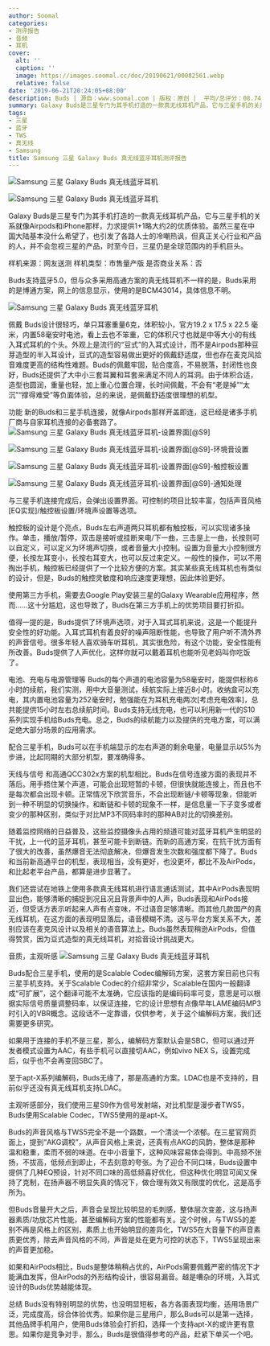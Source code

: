 ```yaml
---
author: Soomal
categories:
- 测评报告
- 音频
- 耳机
cover:
  alt: ''
  caption: ''
  image: https://images.soomal.cc/doc/20190621/00082561.webp
  relative: false
date: '2019-06-21T20:24:05+08:00'
description: Buds | 源自：www.soomal.com | 版权：原创 |  平均/总评分：08.74/332
summary: Galaxy Buds是三星专门为其手机打造的一款真无线耳机产品，它与三星手机的关系就像Airpods和iPhone那样，力求提供1+1略大约2的优质体验。虽然三星在中国大陆基本没什么希望了，也引发了各路人士的冷嘲热讽，但真正关心行业和产品的人，并不会忽视三星的产品
tags:
- 三星
- 蓝牙
- TWS
- 真无线
- Samsung
title: Samsung 三星 Galaxy Buds 真无线蓝牙耳机测评报告
---
```


![Samsung 三星 Galaxy Buds 真无线蓝牙耳机](https://images.soomal.cc/doc/20190610/00082328_01.webp)



![Samsung 三星 Galaxy Buds 真无线蓝牙耳机](https://images.soomal.cc/doc/20190610/00082327_01.webp)



Galaxy Buds是三星专门为其手机打造的一款真无线耳机产品，它与三星手机的关系就像Airpods和iPhone那样，力求提供1+1略大约2的优质体验。虽然三星在中国大陆基本没什么希望了，也引发了各路人士的冷嘲热讽，但真正关心行业和产品的人，并不会忽视三星的产品，时至今日，三星仍是全球范围内的手机巨头。


样机来源：网友送测
样机类型：市售量产版
是否商业关系：否

Buds支持蓝牙5.0，但与众多采用高通方案的真无线耳机不一样的是，Buds采用的是博通方案，网上的信息显示，使用的是BCM43014，具体信息不明。

![Samsung 三星 Galaxy Buds 真无线蓝牙耳机](https://images.soomal.cc/doc/20190610/00082325.webp)




佩戴
Buds设计很轻巧，单只耳塞重量6克，体积较小，官方19.2 x 17.5 x 22.5 毫米，内置58毫安时电池，看上去也不笨重，它的体积尺寸也就是中等大小的有线入耳式耳机的个头。外观上是流行的“豆式”的入耳式设计，而不是Airpods那种豆芽造型的半入耳设计，豆式的造型容易做出更好的佩戴舒适度，但也存在麦克风拾音难度更高的结构性难题。Buds的佩戴牢固，贴合度高，不易脱落，封闭性也良好，Buds还提供了大中小三套耳翼和耳套来满足不同人的耳洞。由于体积合适，造型也圆润，重量也轻，加上重心位置合理，长时间佩戴，不会有“老是掉”“太沉”“撑得难受”等负面体验，总的来说，是佩戴舒适度很理想的机型。

功能
新的Buds和三星手机连接，就像Airpods那样开盖即连，这已经是诸多手机厂商与自家耳机连接的必备套路了。
![Samsung 三星 Galaxy Buds 真无线蓝牙耳机-设置界面[@S9]](https://images.soomal.cc/doc/20190620/00082535_01.webp)




![Samsung 三星 Galaxy Buds 真无线蓝牙耳机-设置界面[@S9]-环境音设置](https://images.soomal.cc/doc/20190620/00082536_01.webp)




![Samsung 三星 Galaxy Buds 真无线蓝牙耳机-设置界面[@S9]-触控板设置](https://images.soomal.cc/doc/20190620/00082537_01.webp)




![Samsung 三星 Galaxy Buds 真无线蓝牙耳机-设置界面[@S9]-通知处理](https://images.soomal.cc/doc/20190620/00082538_01.webp)




与三星手机连接完成后，会弹出设置界面。可控制的项目比较丰富，包括声音风格[EQ实现]/触控板设置/环境声设置等选项。

触控板的设计是个亮点，Buds左右声道两只耳机都有触控板，可以实现诸多操作。单击，播放/暂停，双击是接听或挂断来电/下一曲，三击是上一曲，长按则可以自定义，可以定义为环境声切换，或者音量大小控制。设置为音量大小控制很方便，长按左耳变小，长按右耳变大，也可以反过来定义。一般性的操作，可以不用掏出手机，触控板已经提供了一个比较方便的方案。其实某些真无线耳机也有类似的设计，但是，Buds的触控灵敏度和响应速度更理想，因此体验更好。

使用第三方手机，需要去Google Play安装三星的Galaxy Wearable应用程序，然而……这十分尴尬，这也导致了，Buds在第三方手机上的优势项目要打折扣。

值得一提的是，Buds提供了环境声选项，对于入耳式耳机来说，这是一个能提升安全性的好功能。入耳式耳机有着良好的噪声阻断性能，也导致了用户听不清外界的声音信号。很多年轻人喜欢骑车听耳机，其实很危险，有这个功能，安全性能有所改善。Buds提供了人声优化，这样你就可以戴着耳机也能听见老妈叫你吃饭了。

电池、充电与电源管理等
Buds的每个声道的电池容量为58毫安时，能提供标称6小时的续航，我们实测，用中大音量测试，续航实际上接近8小时。收纳盒可以充电，其内置电池容量为252毫安时，勉强能在为耳机充电两次[考虑充电效率]，总共能提供15小时左右总续航时间。Buds支持无线充电，也可以利用新一代的S10系列实现手机给Buds充电。总之，Buds的续航能力以及提供的充电方案，可以满足绝大部分场景的应用需求。

配合三星手机，Buds可以在手机端显示的左右声道的剩余电量，电量显示以5%为步进，比起同期的大部分机型，要准确得多。

天线与信号
和高通QCC302x方案的机型相比，Buds在信号连接方面的表现并不落后。用手捂住某个声道，可能会出现短暂的卡顿，但很快就能连接上，而且也不是每次都会出现卡顿。正常情况下欣赏音乐，不会出现断链/卡顿等现象，但能听到一种不明显的切换操作，和断链和卡顿的现象不一样，是信息量一下子变多或者变少的那种区别，类似于对比MP3不同码率时的那种AB对比的切换差别。

随着监控网络的日益普及，这些监控摄像头占用的频道可能对蓝牙耳机产生明显的干扰，上一代的蓝牙耳机，甚至可能卡到断链。而新的高通方案，在抗干扰方面有了很大的改善，虽然爆音无法彻底解决，但爆音发生次数和强度都下降了。Buds和当前新高通平台的机型，表现相当，没有更好，也没更坏，都比不及AirPods，和比起老平台产品，都算是进步显著了。

我们还尝试在地铁上使用多款真无线耳机进行语言通话测试，其中AirPods表现明显出色，能够清晰的捕捉到况且况且背景声中的人声，Buds表现和AirPods接近，但受话方表示听起来人声有点变味，不过语音足够清晰。而其他几款国产的真无线耳机，在这方面的表现明显落后，语音模糊不清。这与平台方案关系不大，差别应该在麦克风设计以及相关的语音算法上。Buds虽然表现稍逊AirPods，但值得赞赏，因为豆式造型的真无线耳机，对拾音设计挑战更大。

音质，主观听感
![Samsung 三星 Galaxy Buds 真无线蓝牙耳机](https://images.soomal.cc/doc/20190610/00082326.webp)




Buds配合三星手机，使用的是Scalable Codec编解码方案，这套方案目前也只有三星手机支持。关于Scalable Codec的介绍非常少，Scalable在国内一般翻译成“可扩展”，这个翻译可能不太准确，它应该指的是编码码率可变，意思是可以根据实际信号质量调整码率，以保证连接，它的设计思想有点像早年LAME编码MP3时引入的VBR概念。这段话不一定靠谱，仅供参考，关于这个编解码方案，我们还需要更多研究。

如果用于连接的手机不是三星，那么，编解码方案默认会是SBC，但可以通过开发者模式设置为AAC，有些手机可以直接切AAC，例如vivo NEX S，设置完成后，似乎也不会再变回SBC了。

至于apt-X系列编解码，Buds无缘了，那是高通的方案。LDAC也是不支持的，目前似乎还没有真无线耳机支持LDAC。

主观听感部分，我们使用三星S9作为信号发射端，对比机型是漫步者TWS5，Buds使用Scalable Codec，TWS5使用的是apt-X。

Buds的声音风格与TWS5完全不是一个路数，一个清淡一个浓郁。在三星官网页面上，提到“AKG调校”，从声音风格上来说，还真有点AKG的风韵，整体是那种温和稳重，柔而不弱的味道。在中小音量下，这种风味容易体会得到。中高频不张扬，不拔高，低频点到即止，不去刻意的夸张。为了迎合不同口味，Buds设置中提供了几种EQ预设，针对不同口味的高低频喜好优化，但这种优化明显可闻又保持了克制，在扬声器不明显失真的情况下，做合理有效又有限度的优化，这是高手所为。

但Buds音量开大之后，声音会呈现比较明显的毛刺感，整体层次变差，这与扬声器素质/功放芯片性能，甚至编解码方案的性能都有关。这个时候，与TWS5的差别不再是风格上的区别，素质上也开始明显的差异化，TWS5在大音量下的声音素质更优秀，除去声音风格的不同，声音是处在更为可控的状态下，TWS5呈现出来的声音更加稳。

如果和AirPods相比，Buds是整体稍稍占优的，AirPods需要佩戴严密的情况下才能满血发挥，但AirPods的外形结构设计，很容易漏音。越是嘈杂的环境，入耳式设计的Buds优势越能体现。

总结
Buds没有特别明显的优势，也没明显短板，各方各面表现均衡，适用场景广泛，完成度高，综合体验优秀。如果你是三星用户，那么Buds可以是第一选择，其他品牌手机用户，使用Buds体验会打折扣，选择一个支持apt-X的或许更有意思。如果你是竞争对手，那么，Buds是很值得参考的产品，赶紧下单买一个吧。